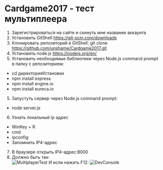 # Cardgame2017 - тест мультиплеера  

1. Зарегистрироваться на сайте и скинуть мне название аккаунта     
1. Установить GitShell https://git-scm.com/downloads  
2. Клонировать репозиторий в GitShell: git clone https://github.com/unshame/Cardgame2017.git  
3. Установить node.js https://nodejs.org/en/  
4. Установить необходимые библиотеки через Node.js command prompt в папку с репозиторием:  
  * cd директорияУстановки  
  * npm install express  
  * npm install engine.io  
  * npm install eureca.io  
5. Запустуть сервер через Node.js command prompt: 
  * node server.js  
6. Узнать локальный ip адрес
  * WinKey + R  
  * cmd  
  * ipconfig  
  * Запомнить IP4-адрес  
7. В браузере открыть IP4-адрес:8000 
8. Должно быть так:   
![MultiplayerTest](https://i.imgur.com/S0tHWEx.jpg "Multiplayer Test")
И если нажать F12:
![DevConsole](https://i.imgur.com/HyQXwbl.png "F12 Developer Console")
